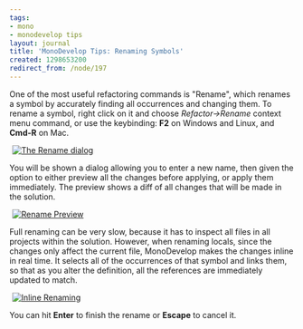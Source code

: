 ```yaml
---
tags:
- mono
- monodevelop tips
layout: journal
title: 'MonoDevelop Tips: Renaming Symbols'
created: 1298653200
redirect_from: /node/197
---
```

One of the most useful refactoring commands is "Rename", which renames a symbol by accurately finding all occurrences and changing them. To rename a symbol, right click on it and choose <em>Refactor->Rename</em> context menu command, or use the keybinding: <strong>F2</strong> on Windows and Linux, and <strong>Cmd-R</strong> on Mac.<!--break-->

<a href="http://mjhutchinson.com/files/images/md-tips/rename-dialog.png" rel="lightbox[md_tips_rename]" title="The Rename dialog"><img src="http://mjhutchinson.com/files/images/md-tips/t/rename-dialog.png" alt="The Rename dialog" style="max-width:98%; display:block;margin-left:auto;margin-right:auto;" /></a>

You will be shown a dialog allowing you to enter a new name, then given the option to either preview all the changes before applying, or apply them immediately. The preview shows a diff of all changes that will be made in the solution.

<a href="http://mjhutchinson.com/files/images/md-tips/rename-preview.png" rel="lightbox[md_tips_rename]" title="Rename Preview"><img src="http://mjhutchinson.com/files/images/md-tips/t/rename-preview.png" alt="Rename Preview" style="max-width:98%; display:block;margin-left:auto;margin-right:auto;" /></a>

Full renaming can be very slow, because it has to inspect all files in all projects within the solution. However, when renaming locals, since the changes only affect the current file, MonoDevelop makes the changes inline in real time. It selects all of the occurrences of that symbol and links them, so that as you alter the definition, all the references are immediately updated to match.

<a href="http://mjhutchinson.com/files/images/md-tips/rename-inline.png" rel="lightbox[md_tips_rename]" title="Inline Renaming"><img src="http://mjhutchinson.com/files/images/md-tips/t/rename-inline.png" alt="Inline Renaming" style="max-width:98%; display:block;margin-left:auto;margin-right:auto;" /></a>

You can hit <strong>Enter</strong> to finish the rename or <strong>Escape</strong> to cancel it.
